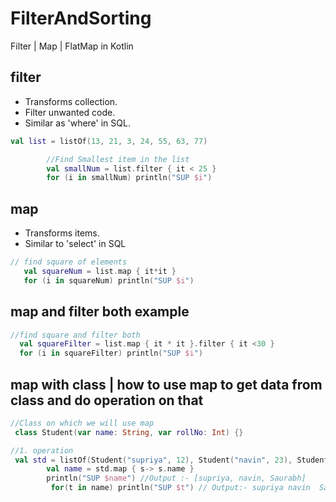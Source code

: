 # FilterAndSorting
Filter | Map | FlatMap  in Kotlin
## filter
- Transforms collection.
- Filter unwanted code.
- Similar as 'where' in SQL.
```kotlin
val list = listOf(13, 21, 3, 24, 55, 63, 77)

        //Find Smallest item in the list
        val smallNum = list.filter { it < 25 }
        for (i in smallNum) println("SUP $i")
```
## map
- Transforms items.
- Similar to 'select' in SQL
```kotlin
// find square of elements
   val squareNum = list.map { it*it }
   for (i in squareNum) println("SUP $i")
```
## map and filter both example
```kotlin
//find square and filter both
  val squareFilter = list.map { it * it }.filter { it <30 }
  for (i in squareFilter) println("SUP $i")
```
## map with class | how to use map to get data from class and do operation on that
```kotlin
//Class on which we will use map 
 class Student(var name: String, var rollNo: Int) {}
```
```kotlin
//1. operation
 val std = listOf(Student("supriya", 12), Student("navin", 23), Student("Saurabh", 11))
        val name = std.map { s-> s.name }
        println("SUP $name") //Output :- [supriya, navin, Saurabh]
         for(t in name) println("SUP $t") // Output:- supriya navin  Saurabh
```


